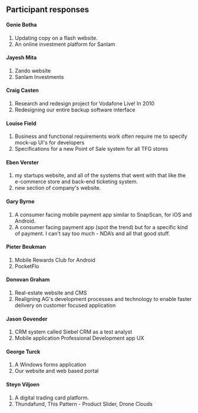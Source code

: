 ## Participant responses

#### Genie Botha

1. Updating copy on a flash website.
2. An online investment platform for Sanlam

#### Jayesh Mita

1. Zando website
2. Sanlam Investments

#### Craig Casten

1. Research and redesign project for Vodafone Live! In 2010
2. Redesigning our entire backup software interface

#### Louise Field

1. Business and functional requirements work often require me to specify mock-up UI's for developers
2. Specifications for a new Point of Sale system for all TFG stores

#### Eben Verster

1. my startups website, and all of the systems that went with that like the e-commerce store and back-end ticketing system.
2.  new section of company's website.

#### Gary Byrne

1. A consumer facing mobile payment app similar to SnapScan, for iOS and Android.
2. A consumer facing payment app (spot the trend) but for a specific kind of payment. I can't say too much - NDA’s and all that good stuff.

#### Pieter Beukman

1. Mobile Rewards Club for Android
2. PocketFlo

#### Donovan Graham

1. Real-estate website and CMS
2. Realigning AG's development processes and technology to enable faster delivery on customer focused application

#### Jason Govender

1. CRM system called Siebel CRM as a test analyst
2. Mobile application Professional Development app UX


#### George Turck

1. A Windows forms application
2. Our website and web based portal

#### Steyn Viljoen

1. A digital trading card platform.
2. Thundafund, This Pattern - Product Slider, Drone Clouds